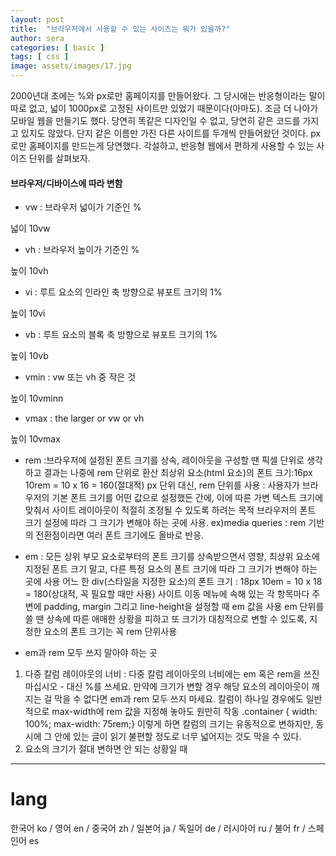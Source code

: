 ```yaml
---
layout: post
title:  "브라우저에서 사용할 수 있는 사이즈는 뭐가 있을까?"
author: sera
categories: [ basic ]
tags: [ css ]
image: assets/images/17.jpg
---
```


2000년대 초에는 %와 px로만 홈페이지를 만들어왔다.
그 당시에는 반응형이라는 말이 따로 없고, 넓이 1000px로 고정된 사이트만 있었기 때문이다(아마도).
조금 더 나아가 모바일 웹을 만들기도 했다. 당연히 똑같은 디자인일 수 없고, 당연히 같은 코드를 가지고 있지도 않았다.
단지 같은 이름만 가진 다른 사이트를 두개씩 만들어왔던 것이다.
px로만 홈페이지를 만드는게 당연했다.
각설하고, 반응형 웹에서 편하게 사용할 수 있는 사이즈 단위를 살펴보자.

<style>
.vSize p{background:gray;text-align:center;font-size:1.2rem}
.10vw{width:40vw;}
.10vh{height:40vh;}
.10vi{width:40vi;}
.10vb{height:40vb;}
.10vmin{width:40vmin;}
.10vmax{height:40vmax;}
</style>

#### 브라우저/디바이스에 따라 변함

* vw : 브라우저 넓이가 기준인 %
<p class="10vw">넓이 10vw</p>

* vh : 브라우저 높이가 기준인 %
<p class="10vh">높이 10vh</p>

* vi : 루트 요소의 인라인 축 방향으로 뷰포트 크기의 1%
<p class="10vi">높이 10vi</p>

* vb : 루트 요소의 블록 축 방향으로 뷰포트 크기의 1%
<p class="10vb">높이 10vb</p>

* vmin : vw 또는 vh 중 작은 것
<p class="10vmin">높이 10vminn</p>

* vmax : the larger or vw or vh
<p class="10vmax">높이 10vmax</p>

* rem :브라우저에 설정된 폰트 크기를 상속, 레이아웃을 구성할 땐 픽셀 단위로 생각하고 결과는 나중에 rem 단위로 환산
최상위 요소(html 요소)의 폰트 크기:16px
10rem = 10 x 16 = 160(절대적)
px 단위 대신, rem 단위를 사용 : 사용자가 브라우저의 기본 폰트 크기를 어떤 값으로 설정했든 간에, 이에 따른 가변 텍스트 크기에 맞춰서 사이트 레이아웃이 적절히 조정될 수 있도록 하려는 목적
브라우저의 폰트 크기 설정에 따라 그 크기가 변해야 하는 곳에 사용.
ex)media queries : rem 기반의 전환점이라면 여러 폰트 크기에도 올바로 반응.

* em : 모든 상위 부모 요소로부터의 폰트 크기를 상속받으면서 영향, 최상위 요소에 지정된 폰트 크기 말고, 다른 특정 요소의 폰트 크기에 따라 그 크기가 변해야 하는 곳에 사용
어느 한 div(스타일을 지정한 요소)의 폰트 크기 : 18px
10em = 10 x 18 = 180(상대적, 꼭 필요할 때만 사용)
사이트 이동 메뉴에 속해 있는 각 항목마다 주변에 padding, margin 그리고 line-height을 설정할 때 em 값을 사용
em 단위를 쓸 땐 상속에 따른 애매한 상황을 피하고 또 크기가 대칭적으로 변할 수 있도록, 지정한 요소의 폰트 크기는 꼭 rem 단위사용

* em과 rem 모두 쓰지 말아야 하는 곳
1. 다중 칼럼 레이아웃의 너비 : 다중 칼럼 레이아웃의 너비에는 em 혹은 rem을 쓰진 마십시오 - 대신 %를 쓰세요. 만약에 크기가 변할 경우 해당 요소의 레이아웃이 깨지는 걸 막을 수 없다면 em과 rem 모두 쓰지 마세요.
칼럼이 하나일 경우에도 일반적으로 max-width에 rem 값을 지정해 놓아도 원만히 작동
.container { width: 100%; max-width: 75rem;}
이렇게 하면 칼럼의 크기는 유동적으로 변하지만, 동시에 그 안에 있는 글이 읽기 불편할 정도로 너무 넓어지는 것도 막을 수 있다.
2. 요소의 크기가 절대 변하면 안 되는 상황일 때

***

# lang

한국어 ko / 영어 en / 중국어 zh / 일본어 ja / 독일어 de / 러시아어 ru / 불어 fr / 스페인어 es

